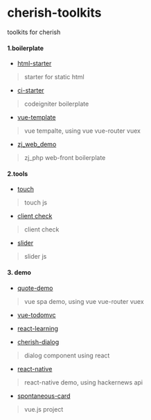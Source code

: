 # cherish-toolkits
toolkits for cherish

#### 1.boilerplate

- [html-starter](https://github.com/xieQin/Html-starter)
> starter for static html

- [ci-starter](https://github.com/xieQin/ci-php-starter)
> codeigniter boilerplate

- [vue-template](https://github.com/xieQin/vue-template)
> vue tempalte, using vue vue-router vuex

- [zj_web_demo](https://github.com/xieQin/zj_web_demo)
> zj_php web-front boilerplate 

#### 2.tools

- [touch](https://github.com/xieQin/cherish-touch)
> touch js

- [client check](https://github.com/xieQin/cherish-client)
> client check

- [slider](https://github.com/xieQin/cherish-slider)
> slider js 

#### 3. demo

- [quote-demo](https://github.com/xieQin/quote-demo)
> vue spa demo, using vue vue-router vuex

- [vue-todomvc](https://github.com/xieQin/vue-todomvc)

- [react-learning](https://github.com/xieQin/react-learning) 

- [cherish-dialog](https://github.com/xieQin/cherish-dialog)
> dialog component using react

- [react-native](https://github.com/xieQin/reactNativeDemo)
> react-native demo, using hackernews api

- [spontaneous-card](https://github.com/xieQin/spontaneous-card)
> vue.js project

